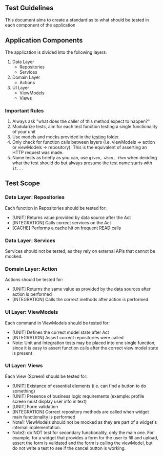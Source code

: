 ## Test Guidelines

This document aims to create a standard as to what should be tested in each component of the application

## Application Components

The application is divided into the following layers:

1. Data Layer
    - Repositories
    - Services
2. Domain Layer
    - Actions
3. UI Layer
    - ViewModels
    - Views

### Important Rules

1. Always ask "what does the caller of this method expect to happen?"
2. Modularize tests, aim for each test function testing a single functionality of your unit
3. Use models and mocks provided in the [testing](/testing/) folder.
4. Only check for function calls between layers (i.e. viewModels -> action or viewModels -> repository). This is the equivalent of asserting an HTTP request was made.
5. Name tests as briefly as you can, use `given, when, then` when deciding what the test should do but always presume the test name starts with `it...`

## Test Scope

### Data Layer: Repositories

Each function in Repositories should be tested for:

-   [UNIT] Returns value provided by data source after the Act
-   [INTEGRATION] Calls correct services on the Act
-   [CACHE] Performs a cache hit on frequent READ calls

### Data Layer: Services

Services should not be tested, as they rely on external APIs that cannot be mocked.

### Domain Layer: Action

Actions should be tested for:

-   [UNIT] Returns the same value as provided by the data sources after action is performed
-   [INTEGRATION] Calls the correct methods after action is performed

### UI Layer: ViewModels

Each command in ViewModels should be tested for:

-   [UNIT] Defines the correct model state after Act
-   [INTEGRATION] Assert correct repositories were called
-   Note: Unit and Integration tests may be placed into one single function, since it is easy to assert function calls after the correct view model state is present

### UI Layer: Views

Each View (Screen) should be tested for:

-   [UNIT] Existance of essential elements (i.e. can find a button to do something)
-   [UNIT] Presence of business logic requirements (example: profile screen must display user info in text)
-   [UNIT] Form validation
-   [INTEGRATION] Correct repository methods are called when widget main functionality is performed
-   Note1: ViewModels should not be mocked as they are part of a widget's internal implementation.
-   Note2: do NOT test for secondary functionality, only the main one. For example, for a widget that provides a form for the user to fill and upload, assert the form is validated and the form is calling the viewModel, but do not write a test to see if the cancel button is working.
